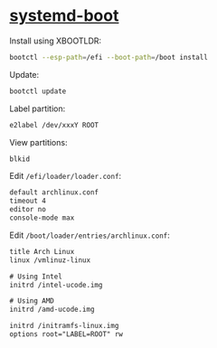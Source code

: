 # [systemd-boot](https://wiki.archlinux.org/index.php/Systemd-boot)

Install using XBOOTLDR:

```sh
bootctl --esp-path=/efi --boot-path=/boot install
```

Update:

```sh
bootctl update
```

Label partition:

```sh
e2label /dev/xxxY ROOT
```

View partitions:

```sh
blkid
```

Edit `/efi/loader/loader.conf`:

```txt
default	archlinux.conf
timeout 4
editor no
console-mode max
```

Edit `/boot/loader/entries/archlinux.conf`:

```txt
title Arch Linux
linux /vmlinuz-linux

# Using Intel
initrd /intel-ucode.img

# Using AMD
initrd /amd-ucode.img

initrd /initramfs-linux.img
options root="LABEL=ROOT" rw
```
